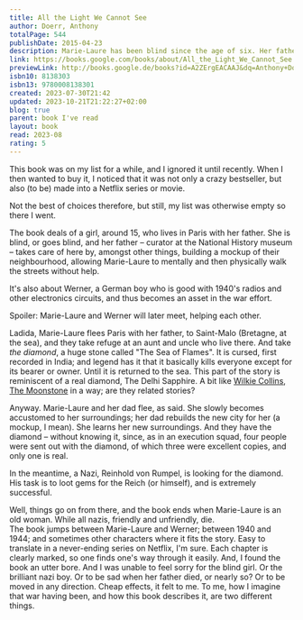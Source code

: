 ```yaml
---
title: All the Light We Cannot See
author: Doerr, Anthony
totalPage: 544
publishDate: 2015-04-23
description: Marie-Laure has been blind since the age of six. Her father builds a perfect miniature of their Paris neighbourhood so she can memorize it by touch and navigate her way home. But when the Nazis invade, father and daughter flee with a dangerous secret. Werner is a German orphan, destined to labour in the same mine that claimed his father's life, until he discovers a knack for engineering. His talent wins him a place at a brutal military academy, but his way out of obscurity is built on suffering. At the same time, far away in a walled city by the sea, an old man discovers new worlds without ever setting foot outside his home. But all around him, impending danger closes in. Doerr's combination of soaring imagination and meticulous observation is electric.
link: https://books.google.com/books/about/All_the_Light_We_Cannot_See.html?hl=&id=A2ZErgEACAAJ
previewLink: http://books.google.de/books?id=A2ZErgEACAAJ&dq=Anthony+Doerr,+All+The+Light+We+Cannot+See&hl=&as_pt=BOOKS&cd=1&source=gbs_api
isbn10: 8138303
isbn13: 9780008138301
created: 2023-07-30T21:42
updated: 2023-10-21T21:22:27+02:00
blog: true
parent: book I've read
layout: book
read: 2023-08
rating: 5
---
```


This book was on my list for a while, and I ignored it until recently. When I then wanted to buy it, I noticed that it was not only a crazy bestseller, but also (to be) made into a Netflix series or movie.

Not the best of choices therefore, but still, my list was otherwise empty so there I went.

The book deals of a girl, around 15, who lives in Paris with her father. She is blind, or goes blind, and her father – curator at the National History museum – takes care of here by, amongst other things, building a mockup of their neighbourhood, allowing Marie-Laure to mentally and then physically walk the streets without help.

It's also about Werner, a German boy who is good with 1940's radios and other electronics circuits, and thus becomes an asset in the war effort.

Spoiler: Marie-Laure and Werner will later meet, helping each other.

Ladida, Marie-Laure flees Paris with her father, to Saint-Malo (Bretagne, at the sea), and they take refuge at an aunt and uncle who live there. And take _the diamond_, a huge stone called "The Sea of Flames". It is cursed, first recorded in India; and legend has it that it basically kills everyone except for its bearer or owner. Until it is returned to the sea. This part of the story is reminiscent of a real diamond, The Delhi Sapphire. A bit like [Wilkie Collins, The Moonstone](./Wilkie%20Collins,%20The%20Moonstone.md) in a way; are they related stories?

Anyway.  Marie-Laure and her dad flee, as said. She slowly becomes accustomed to her surroundings; her dad rebuilds the new city for her (a mockup, I mean). She learns her new surroundings. And they have the diamond – without knowing it, since, as in an execution squad, four people were sent out with the diamond, of which three were excellent copies, and only one is real.

In the meantime, a Nazi, Reinhold von Rumpel, is looking for the diamond. His task is to loot gems for the Reich (or himself), and is extremely successful.

Well, things go on from there, and the book ends when Marie-Laure is an old woman. While all nazis, friendly and unfriendly, die.  
The book jumps between Marie-Laure and Werner; between 1940 and 1944; and sometimes other characters where it fits the story. Easy to translate in a never-ending series on Netflix, I'm sure. Each chapter is clearly marked, so one finds one's way through it easily.  And, I found the book an utter bore. And I was unable to feel sorry for the blind girl. Or the brilliant nazi boy. Or to be sad when her father died, or nearly so? Or to be moved in any direction. Cheap effects, it felt to me.  To me, how I imagine that war having been, and how this book describes it, are two different things. 